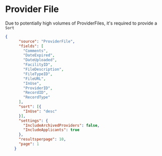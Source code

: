 # Provider File

Due to potentially high volumes of ProviderFiles, it's required to provide a `Sort`
    
    
```json
{
      "source": "ProviderFile",
      "fields": [
        "Comments",
        "DateExpired",
        "DateUploaded",
        "FacilityID",
        "FileDescription",
        "FileTypeID",
        "FileURL",
        "InUse",
        "ProviderID",
        "RecordID",
        "RecordType"
      ],
      "sort": [{
        "InUse": "desc"
      }],
      "settings": {
        "IncludeArchivedProviders": false,
        "IncludeApplicants": true
      },
      "resultsperpage": 10,
      "page": 1
    }
```